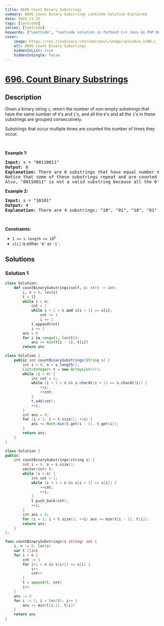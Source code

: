 ```yaml
---
title: 0696 Count Binary Substrings
summary: 0696 Count Binary Substrings LeetCode Solution Explained
date: 2022-11-25
tags: [leetcode]
series: [leetcode]
keywords: ["LeetCode", "leetcode solution in Python3 C++ Java Go PHP Ruby Swift TypeScript Rust C# JavaScript C", "0696 Count Binary Substrings LeetCode Solution Explained in all languages"]
cover:
    image: https://res.cloudinary.com/samirpaul/image/upload/w_1100,c_fit,co_rgb:FFFFFF,l_text:Arial_75_bold:0696 Count Binary Substrings - Solution Explained/problem-solving.webp
    alt: 0696 Count Binary Substrings
    hiddenInList: true
    hiddenInSingle: false
---
```



# [696. Count Binary Substrings](https://leetcode.com/problems/count-binary-substrings)


## Description

<p>Given a binary string <code>s</code>, return the number of non-empty substrings that have the same number of <code>0</code>&#39;s and <code>1</code>&#39;s, and all the <code>0</code>&#39;s and all the <code>1</code>&#39;s in these substrings are grouped consecutively.</p>

<p>Substrings that occur multiple times are counted the number of times they occur.</p>

<p>&nbsp;</p>
<p><strong class="example">Example 1:</strong></p>

<pre>
<strong>Input:</strong> s = &quot;00110011&quot;
<strong>Output:</strong> 6
<strong>Explanation:</strong> There are 6 substrings that have equal number of consecutive 1&#39;s and 0&#39;s: &quot;0011&quot;, &quot;01&quot;, &quot;1100&quot;, &quot;10&quot;, &quot;0011&quot;, and &quot;01&quot;.
Notice that some of these substrings repeat and are counted the number of times they occur.
Also, &quot;00110011&quot; is not a valid substring because all the 0&#39;s (and 1&#39;s) are not grouped together.
</pre>

<p><strong class="example">Example 2:</strong></p>

<pre>
<strong>Input:</strong> s = &quot;10101&quot;
<strong>Output:</strong> 4
<strong>Explanation:</strong> There are 4 substrings: &quot;10&quot;, &quot;01&quot;, &quot;10&quot;, &quot;01&quot; that have equal number of consecutive 1&#39;s and 0&#39;s.
</pre>

<p>&nbsp;</p>
<p><strong>Constraints:</strong></p>

<ul>
	<li><code>1 &lt;= s.length &lt;= 10<sup>5</sup></code></li>
	<li><code>s[i]</code> is either <code>&#39;0&#39;</code> or <code>&#39;1&#39;</code>.</li>
</ul>

## Solutions

### Solution 1

<!-- tabs:start -->

```python
class Solution:
    def countBinarySubstrings(self, s: str) -> int:
        i, n = 0, len(s)
        t = []
        while i < n:
            cnt = 1
            while i + 1 < n and s[i + 1] == s[i]:
                cnt += 1
                i += 1
            t.append(cnt)
            i += 1
        ans = 0
        for i in range(1, len(t)):
            ans += min(t[i - 1], t[i])
        return ans
```

```java
class Solution {
    public int countBinarySubstrings(String s) {
        int i = 0, n = s.length();
        List<Integer> t = new ArrayList<>();
        while (i < n) {
            int cnt = 1;
            while (i + 1 < n && s.charAt(i + 1) == s.charAt(i)) {
                ++i;
                ++cnt;
            }
            t.add(cnt);
            ++i;
        }
        int ans = 0;
        for (i = 1; i < t.size(); ++i) {
            ans += Math.min(t.get(i - 1), t.get(i));
        }
        return ans;
    }
}
```

```cpp
class Solution {
public:
    int countBinarySubstrings(string s) {
        int i = 0, n = s.size();
        vector<int> t;
        while (i < n) {
            int cnt = 1;
            while (i + 1 < n && s[i + 1] == s[i]) {
                ++cnt;
                ++i;
            }
            t.push_back(cnt);
            ++i;
        }
        int ans = 0;
        for (i = 1; i < t.size(); ++i) ans += min(t[i - 1], t[i]);
        return ans;
    }
};
```

```go
func countBinarySubstrings(s string) int {
	i, n := 0, len(s)
	var t []int
	for i < n {
		cnt := 1
		for i+1 < n && s[i+1] == s[i] {
			i++
			cnt++
		}
		t = append(t, cnt)
		i++
	}
	ans := 0
	for i := 1; i < len(t); i++ {
		ans += min(t[i-1], t[i])
	}
	return ans
}
```

<!-- tabs:end -->

<!-- end -->
